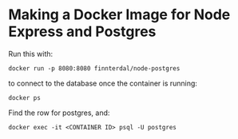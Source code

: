 # Making a Docker Image for Node Express and Postgres

Run this with:

`docker run -p 8080:8080 finnterdal/node-postgres`

to connect to the database once the container is running:

`docker ps`

Find the row for postgres, and:

`docker exec -it <CONTAINER ID> psql -U postgres`
